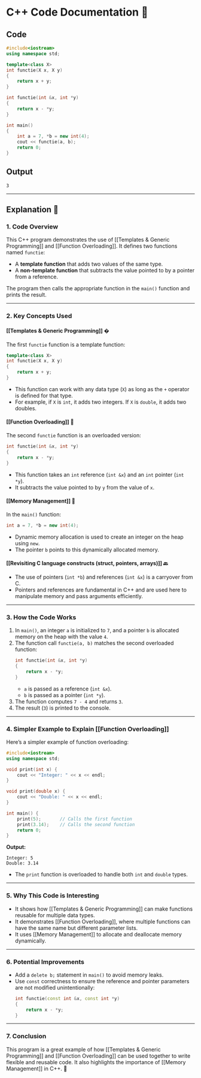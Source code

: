 # C++ Code Documentation 📄

## Code
```cpp
#include<iostream>
using namespace std;

template<class X>
int functie(X x, X y)
{ 
    return x + y;
}

int functie(int &x, int *y)
{ 
    return x - *y;
}

int main()
{ 
    int a = 7, *b = new int(4);
    cout << functie(a, b);
    return 0;
}
```

## Output
```
3
```

---

## Explanation 🧠

### 1. **Code Overview**
This C++ program demonstrates the use of [[Templates & Generic Programming]] and [[Function Overloading]]. It defines two functions named `functie`:
- A **template function** that adds two values of the same type.
- A **non-template function** that subtracts the value pointed to by a pointer from a reference.

The program then calls the appropriate function in the `main()` function and prints the result.

---

### 2. **Key Concepts Used**

#### [[Templates & Generic Programming]] �
The first `functie` function is a template function:
```cpp
template<class X>
int functie(X x, X y)
{ 
    return x + y;
}
```
- This function can work with any data type (`X`) as long as the `+` operator is defined for that type.
- For example, if `X` is `int`, it adds two integers. If `X` is `double`, it adds two doubles.

#### [[Function Overloading]] 🔄
The second `functie` function is an overloaded version:
```cpp
int functie(int &x, int *y)
{ 
    return x - *y;
}
```
- This function takes an `int` reference (`int &x`) and an `int` pointer (`int *y`).
- It subtracts the value pointed to by `y` from the value of `x`.

#### [[Memory Management]] 🧠
In the `main()` function:
```cpp
int a = 7, *b = new int(4);
```
- Dynamic memory allocation is used to create an integer on the heap using `new`.
- The pointer `b` points to this dynamically allocated memory.

#### [[Revisiting C language constructs (struct, pointers, arrays)]] 🔙
- The use of pointers (`int *b`) and references (`int &x`) is a carryover from C.
- Pointers and references are fundamental in C++ and are used here to manipulate memory and pass arguments efficiently.

---

### 3. **How the Code Works**

1. In `main()`, an integer `a` is initialized to `7`, and a pointer `b` is allocated memory on the heap with the value `4`.
2. The function call `functie(a, b)` matches the second overloaded function:
   ```cpp
   int functie(int &x, int *y)
   { 
       return x - *y;
   }
   ```
   - `a` is passed as a reference (`int &x`).
   - `b` is passed as a pointer (`int *y`).
3. The function computes `7 - 4` and returns `3`.
4. The result (`3`) is printed to the console.

---

### 4. **Simpler Example to Explain [[Function Overloading]]**

Here’s a simpler example of function overloading:
```cpp
#include<iostream>
using namespace std;

void print(int x) {
    cout << "Integer: " << x << endl;
}

void print(double x) {
    cout << "Double: " << x << endl;
}

int main() {
    print(5);       // Calls the first function
    print(3.14);    // Calls the second function
    return 0;
}
```
**Output:**
```
Integer: 5
Double: 3.14
```
- The `print` function is overloaded to handle both `int` and `double` types.

---

### 5. **Why This Code is Interesting**
- It shows how [[Templates & Generic Programming]] can make functions reusable for multiple data types.
- It demonstrates [[Function Overloading]], where multiple functions can have the same name but different parameter lists.
- It uses [[Memory Management]] to allocate and deallocate memory dynamically.

---

### 6. **Potential Improvements**
- Add a `delete b;` statement in `main()` to avoid memory leaks.
- Use `const` correctness to ensure the reference and pointer parameters are not modified unintentionally:
  ```cpp
  int functie(const int &x, const int *y)
  { 
      return x - *y;
  }
  ```

---

### 7. **Conclusion**
This program is a great example of how [[Templates & Generic Programming]] and [[Function Overloading]] can be used together to write flexible and reusable code. It also highlights the importance of [[Memory Management]] in C++. 🚀